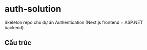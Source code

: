 # auth-solution

Skeleton repo cho dự án Authentication (Next.js frontend + ASP.NET backend).

## Cấu trúc